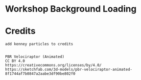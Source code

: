 # Workshop Background Loading




# Credits

	add kenney particles to credits


	PBR Velociraptor (Animated)
	CC BY 4.0
	https://creativecommons.org/licenses/by/4.0/
	https://sketchfab.com/3d-models/pbr-velociraptor-animated-8f1744af7b0847a2aabe3df90be802f0
